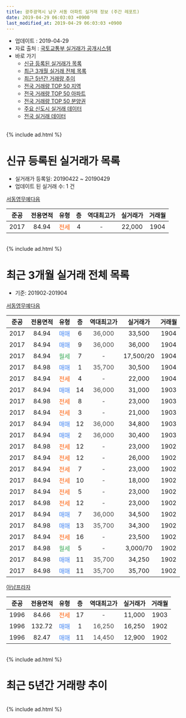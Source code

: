 ```yaml
---
title: 광주광역시 남구 서동 아파트 실거래 정보 (주간 레포트)
date: 2019-04-29 06:03:03 +0900
last_modified_at: 2019-04-29 06:03:03 +0900
---
```


* 업데이트 : 2019-04-29
* 자료 출처 : [국토교통부 실거래가 공개시스템](http://rt.molit.go.kr)
* 바로 가기
    * [신규 등록된 실거래가 목록](#신규-등록된-실거래가-목록)
    * [최근 3개월 실거래 전체 목록](#최근-3개월-실거래-전체-목록)
    * [최근 5년간 거래량 추이](#최근-5년간-거래량-추이)
    * [전국 거래량 TOP 50 지역](https://inasie.github.io/apt-trade-info/최근-3개월-전국에서-가장-거래가-많이-발생한-지역)
    * [전국 거래량 TOP 50 아파트](https://inasie.github.io/apt-trade-info/최근-3개월-전국에서-가장-거래가-많이-발생한-아파트)
    * [전국 거래량 TOP 50 분양권](https://inasie.github.io/apt-trade-info/최근-3개월-전국에서-가장-거래가-많이-발생한-분양권)
    * [주요 신도시 실거래 데이터](https://inasie.github.io/apt-trade-info/주요-신도시)
    * [전국 실거래 데이터](https://inasie.github.io/apt-trade-info/전국)
<br>
{% include ad.html %}
<br>

# 신규 등록된 실거래가 목록
* 실거래가 등록일: 20190422 ~ 20190429
* 업데이트 된 실거래 수: 1 건


[서동영무예다음](https://search.naver.com/search.naver?query=%EA%B4%91%EC%A3%BC%EA%B4%91%EC%97%AD%EC%8B%9C+%EB%82%A8%EA%B5%AC+%EC%84%9C%EB%8F%99+%EC%84%9C%EB%8F%99%EC%98%81%EB%AC%B4%EC%98%88%EB%8B%A4%EC%9D%8C)

|준공|전용면적|유형|층|역대최고가|실거래가|거래월|
|:---:|:---:|:---:|:---:|:---:|:---:|:---:|
|2017|84.94|<span style="color:#ff5a00">전세</span>|4|<span style="color:#444444">-</span>|22,000|1904|


<br>
{% include ad.html %}
<br>

# 최근 3개월 실거래 전체 목록
* 기준: 201902-201904


[서동영무예다음](https://search.naver.com/search.naver?query=%EA%B4%91%EC%A3%BC%EA%B4%91%EC%97%AD%EC%8B%9C+%EB%82%A8%EA%B5%AC+%EC%84%9C%EB%8F%99+%EC%84%9C%EB%8F%99%EC%98%81%EB%AC%B4%EC%98%88%EB%8B%A4%EC%9D%8C)

|준공|전용면적|유형|층|역대최고가|실거래가|거래월|
|:---:|:---:|:---:|:---:|:---:|:---:|:---:|
|2017|84.94|<span style="color:#4285f3">매매</span>|6|<span style="color:#444444">36,000</span>|33,500|1904|
|2017|84.94|<span style="color:#4285f3">매매</span>|9|<span style="color:#444444">36,000</span>|36,000|1904|
|2017|84.94|<span style="color:#34a853">월세</span>|7|<span style="color:#444444">-</span>|17,500/20|1904|
|2017|84.98|<span style="color:#4285f3">매매</span>|1|<span style="color:#444444">35,700</span>|30,500|1904|
|2017|84.94|<span style="color:#ff5a00">전세</span>|4|<span style="color:#444444">-</span>|22,000|1904|
|2017|84.94|<span style="color:#4285f3">매매</span>|14|<span style="color:#444444">36,000</span>|31,000|1903|
|2017|84.98|<span style="color:#ff5a00">전세</span>|8|<span style="color:#444444">-</span>|23,000|1903|
|2017|84.94|<span style="color:#ff5a00">전세</span>|3|<span style="color:#444444">-</span>|21,000|1903|
|2017|84.94|<span style="color:#4285f3">매매</span>|12|<span style="color:#444444">36,000</span>|34,800|1903|
|2017|84.94|<span style="color:#4285f3">매매</span>|2|<span style="color:#444444">36,000</span>|30,400|1903|
|2017|84.98|<span style="color:#ff5a00">전세</span>|12|<span style="color:#444444">-</span>|23,000|1902|
|2017|84.94|<span style="color:#ff5a00">전세</span>|12|<span style="color:#444444">-</span>|26,000|1902|
|2017|84.94|<span style="color:#ff5a00">전세</span>|7|<span style="color:#444444">-</span>|23,000|1902|
|2017|84.94|<span style="color:#ff5a00">전세</span>|10|<span style="color:#444444">-</span>|18,000|1902|
|2017|84.94|<span style="color:#ff5a00">전세</span>|5|<span style="color:#444444">-</span>|23,000|1902|
|2017|84.98|<span style="color:#ff5a00">전세</span>|12|<span style="color:#444444">-</span>|23,000|1902|
|2017|84.94|<span style="color:#4285f3">매매</span>|7|<span style="color:#444444">36,000</span>|34,500|1902|
|2017|84.98|<span style="color:#4285f3">매매</span>|13|<span style="color:#444444">35,700</span>|34,300|1902|
|2017|84.94|<span style="color:#ff5a00">전세</span>|16|<span style="color:#444444">-</span>|23,500|1902|
|2017|84.98|<span style="color:#34a853">월세</span>|5|<span style="color:#444444">-</span>|3,000/70|1902|
|2017|84.98|<span style="color:#4285f3">매매</span>|11|<span style="color:#444444">35,700</span>|34,250|1902|
|2017|84.98|<span style="color:#4285f3">매매</span>|11|<span style="color:#444444">35,700</span>|35,700|1902|

[아남프라자](https://search.naver.com/search.naver?query=%EA%B4%91%EC%A3%BC%EA%B4%91%EC%97%AD%EC%8B%9C+%EB%82%A8%EA%B5%AC+%EC%84%9C%EB%8F%99+%EC%95%84%EB%82%A8%ED%94%84%EB%9D%BC%EC%9E%90)

|준공|전용면적|유형|층|역대최고가|실거래가|거래월|
|:---:|:---:|:---:|:---:|:---:|:---:|:---:|
|1996|84.66|<span style="color:#ff5a00">전세</span>|17|<span style="color:#444444">-</span>|11,000|1903|
|1996|132.72|<span style="color:#4285f3">매매</span>|1|<span style="color:#444444">16,250</span>|16,250|1902|
|1996|82.47|<span style="color:#4285f3">매매</span>|11|<span style="color:#444444">14,450</span>|12,900|1902|


<br>
{% include ad.html %}
<br>

# 최근 5년간 거래량 추이


<div style="width:100%;">
    <canvas id="deal_progress" height="200"></canvas>
</div>

<script>
new Chart(document.getElementById("deal_progress"), {
    type: 'line',
    data: {
        labels: ['201404','201405','201406','201407','201408','201409','201410','201411','201412','201501','201502','201503','201504','201505','201506','201507','201508','201509','201510','201511','201512','201601','201602','201603','201604','201605','201606','201607','201608','201609','201610','201611','201612','201701','201702','201703','201704','201705','201706','201707','201708','201709','201710','201711','201712','201801','201802','201803','201804','201805','201806','201807','201808','201809','201810','201811','201812','201901','201902','201903','201904'],
        datasets: [{
            label: '매매',
            pointRadius: 1,
            data: [1, 3, 2, 2, 2, 2, 2, 0, 1, 2, 0, 4, 1, 2, 1, 3, 2, 2, 1, 1, 3, 0, 0, 0, 0, 0, 0, 2, 2, 0, 3, 3, 3, 0, 1, 0, 2, 0, 2, 1, 1, 5, 3, 2, 1, 3, 2, 7, 1, 5, 3, 4, 4, 9, 9, 3, 6, 5, 6, 3, 3],
            borderColor: "rgba(255, 201, 14, 1)",
            backgroundColor: "rgba(255, 201, 14, 0.5)",
            fill: false,
            lineTension: 0
        },{
            label: '전월세',
            pointRadius: 1,
            data: [0, 0, 0, 1, 0, 1, 0, 0, 0, 1, 0, 1, 1, 0, 0, 0, 2, 1, 0, 0, 0, 0, 0, 0, 0, 0, 1, 1, 0, 1, 0, 0, 0, 8, 26, 22, 13, 9, 4, 3, 2, 3, 2, 2, 1, 1, 0, 1, 3, 0, 0, 1, 3, 2, 2, 2, 2, 6, 8, 3, 2],
            borderColor: "rgba(0, 141, 185, 1)",
            backgroundColor: "rgba(0, 141, 185, 0.5)",
            fill: false,
            lineTension: 0
        }
        ]
    },
    options: {
        responsive: true,
        title: {
            display: false
        },
        tooltips: {
            mode: 'index',
            intersect: false
        },
        hover: {
            mode: 'nearest',
            intersect: true
        },
        scales: {
            xAxes: [{
                display: true,
                scaleLabel: {
                    display: true,
                    labelString: '년/월'
                }
            }],
            yAxes: [{
                display: true,
                ticks: {
                    suggestedMin: 0,
                },
                scaleLabel: {
                    display: true,
                    labelString: '실거래 수'
                }
            }]
        }
    }
});

</script>


<br>
{% include ad.html %}
<br>

